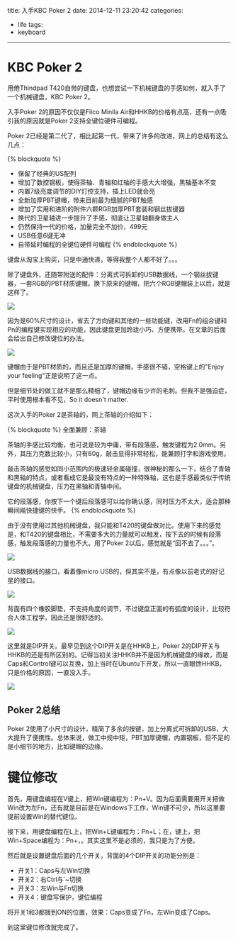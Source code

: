 title: 入手KBC Poker 2
date: 2014-12-11 23:20:42
categories:
  - life
tags:
  - keyboard
---

# KBC Poker 2

用倦Thindpad T420自带的键盘，也想尝试一下机械键盘的手感如何，就入手了一个机械键盘，KBC Poker 2。

入手Poker 2的原因不仅仅是Filco Minila Air和HHKB的价格有点高，还有一点吸引我的原因就是Poker 2支持全键位硬件可编程。

Poker 2已经是第二代了，相比起第一代，带来了许多的改进，网上的总结有这么几点：

{% blockquote %}
* 保留了经典的US配列
* 增加了数控钢板，使得茶轴、青轴和红轴的手感大大增强，黑轴基本不变
* 内置7级亮度调节的DIY灯控支持，插上LED就会亮
* 全新加厚PBT键帽，带来目前最为细腻的PBT触感
* 增加了实用和进阶的附件六颗RGB加厚PBT套装和钢丝拔键器
* 换代的卫星轴进一步提升了手感，彻底让卫星轴翻身做主人
* 仍然保持一代的价格，加量完全不加价，499元
* USB任意6键无冲
* 自带延时编程的全键位硬件可编程
{% endblockquote %}

键盘从淘宝上购买，只是中通快递，等得我整个人都不好了。。。

除了键盘外，还随带附送的配件：分离式可拆卸的USB数据线，一个钢丝拔键器，一套RGB的PBT材质键帽。换下原来的键帽，把六个RGB键帽装上以后，就是这样了。

![](media/15307205075796/kbcpoker2openboxIMG_20150211_192835.jpg)

因为是60%尺寸的设计，省去了方向键和其他的一些功能键，改用Fn的组合键和Pn的编程键实现相应的功能，因此键盘更加玲珑小巧、方便携带。在文章的后面会给出自己修改键位的办法。

![](media/15307205075796/kbcpoker2openboxIMG_20150211_192808.jpg)

键帽由于是PBT材质的，而且还是加厚的键帽，手感很不错，空格键上的"Enjoy your feeling"正是说明了这一点。

但是细节处的做工就不是那么精细了，键帽边缘有少许的毛刺。但我不是强迫症，平时使用根本看不见，So it doesn't matter.

这次入手的Poker 2是茶轴的，网上茶轴的介绍如下：

{% blockquote %}
全面兼顾：茶轴

茶轴的手感比较均衡，也可说是较为中庸，带有段落感，触发键程为2.0mm。另外，其压力克数比较小，只有60g，敲击显得非常轻松，能兼顾打字和游戏使用。

敲击茶轴的感觉如同小范围内的极速轻金属碰撞，很神秘的那么一下，结合了青轴和黑轴的特点，或者看成它是最没有特点的一种特殊轴，这也是手感最类似于传统键盘的机械键盘，压力在黑轴和青轴中间。

它的段落感，你按下一个键后段落感可以给你确认感，同时压力不太大，适合那种瞬间飚快捷键的快手。
{% endblockquote %}

由于没有使用过其他机械键盘，我只能和T420的键盘做对比。使用下来的感觉是，和T420的键盘相比，不需要多大的力量就可以触发，按下去的时候有段落感，触发段落感的力量也不大。用了Poker 2以后，感觉就是“回不去了。。。”。

![](media/15307205075796/kbcpoker2openboxIMG_20150211_193448.jpg)

USB数据线的接口，看着像micro USB的，但其实不是，有点像以前老式的好记星的接口。

![](media/15307205075796/kbcpoker2openboxIMG_20150211_193043.jpg)

背面有四个橡胶脚垫，不支持角度的调节，不过键盘正面的有弧度的设计，比较符合人体工程学，因此还是很舒适的。

![](media/15307205075796/kbcpoker2openboxIMG_20150211_193117.jpg)

这里就是DIP开关。最早见到这个DIP开关是在HHKB上，Poker 2的DIP开关与HHKB的还是有所区别的。记得当初关注HHKB并不是因为机械键盘的缘故，而是Caps和Control键可以互换，加上当时在Ubuntu下开发，所以一直眼馋HHKB，只是价格的原因，一直没入手。

![](media/15307205075796/kbcpoker2openboxIMG_20150211_193231.jpg)

## Poker 2总结

Poker 2使用了小尺寸的设计，精简了多余的按键，加上分离式可拆卸的USB，大大提升了便携性。总体来说，做工中规中矩，PBT加厚键帽，内置钢板，但不足的是小细节的地方，比如键帽的边缘。

# 键位修改

首先，用键盘编程在V键上，把Win键编程为：Pn+V。因为后面需要用开关把做Win改为左Fn，还有就是目前是在Windows下工作，Win键不可少，所以这里要提前设置Win的替代键位。

接下来，用键盘编程在L上，把Win+L键编程为：Pn+L；在，键上，把Win+Space编程为：Pn+，。其实这里不是必须的，我只是为了方便。

然后就是设置键盘后面的几个开关，背面的4个DIP开关的功能分别是：

* 开关1：Caps与左Win切换
* 开关2：右Ctrl与`~切换
* 开关3：左Win与Fn切换
* 开关4：键盘写保护，键位编程

将开关1和3都拨到ON的位置，效果：Caps变成了Fn，左Win变成了Caps。

到这里键位修改就完成了。
